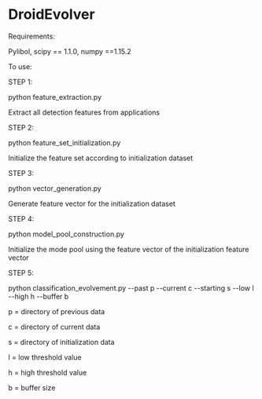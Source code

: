 # DroidEvolver

 Requirements:
 
 Pylibol, scipy == 1.1.0, numpy ==1.15.2

To use:

STEP 1:

python feature_extraction.py

Extract all detection features from applications

STEP 2:

python feature_set_initialization.py

Initialize the feature set according to initialization dataset

STEP 3:

python vector_generation.py

Generate feature vector for the initialization dataset

STEP 4:

python model_pool_construction.py

Initialize the mode pool using the feature vector of the initialization feature vector

STEP 5:

python classification_evolvement.py --past p --current c --starting s --low l --high h --buffer b

p = directory of previous data

c = directory of current data

s = directory of initialization data

l = low threshold value

h = high threshold value

b = buffer size
